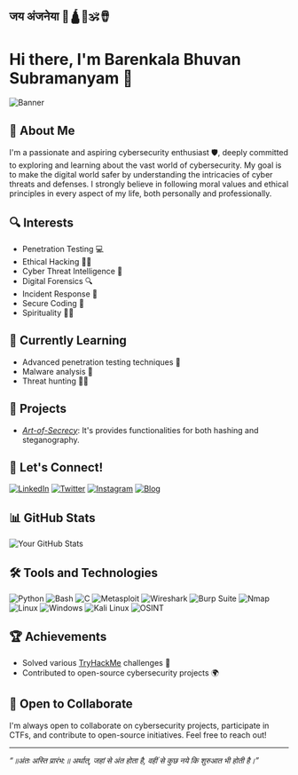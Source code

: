 ## जय अंजनेया 🚩🛕🐚🕉🪘

# Hi there, I'm Barenkala Bhuvan Subramanyam 👋

![Banner](https://drive.google.com/uc?export=view&id=1GFY1zuhDcNFuMko_cYXZj1O0MwxY26Xq)

## 🚀 About Me
I'm a passionate and aspiring cybersecurity enthusiast 🛡, deeply committed to exploring and learning about the vast world of cybersecurity. My goal is to make the digital world safer by understanding the intricacies of cyber threats and defenses. I strongly believe in following moral values and ethical principles in every aspect of my life, both personally and professionally.

## 🔍 Interests
- Penetration Testing 💻
- Ethical Hacking 🕵‍♂
- Cyber Threat Intelligence 🧠
- Digital Forensics 🔍
- Incident Response 🚨
- Secure Coding 🔐
- Spirituality 🧘🏻

## 🌱 Currently Learning
- Advanced penetration testing techniques 🚀
- Malware analysis 🐍
- Threat hunting 🕵‍♀

## 💼 Projects
- *[Art-of-Secrecy](https://art-of-secrecy.vercel.app/)*: It's provides functionalities for both hashing and steganography.
<!--- *[CTF Challenges](https://github.com/yourusername/ctf-challenges)*: Collection of Capture The Flag challenges I've solved and created.
- *[Malware Analysis Lab](https://github.com/yourusername/malware-analysis-lab)*: A lab environment for analyzing and reverse engineering malware samples.--->

## 💬 Let's Connect!
[![LinkedIn](https://img.shields.io/badge/LinkedIn-0A66C2?style=for-the-badge&logo=linkedin&logoColor=white)](https://www.linkedin.com/in/bhuvan-subramanyam-barenkala-406147255/)
[![Twitter](https://img.shields.io/badge/Twitter-1DA1F2?style=for-the-badge&logo=twitter&logoColor=white)](https://x.com/Seetheya5kiddio?t=rAFI-Zd4mThbdFPFokSYQA&s=09)
[![Instagram](https://img.shields.io/badge/Instagram-E4405F?style=for-the-badge&logo=instagram&logoColor=white)](https://www.instagram.com/script_kiddie.exe/)
[![Blog](https://img.shields.io/badge/Blog-21759B?style=for-the-badge&logo=wordpress&logoColor=white)](https://yourblog.com)

## 📊 GitHub Stats
![Your GitHub Stats](https://github-readme-stats.vercel.app/api?username=yourusername&show_icons=true&theme=radical)

## 🛠 Tools and Technologies
![Python](https://img.shields.io/badge/Python-3776AB?style=for-the-badge&logo=python&logoColor=white)
![Bash](https://img.shields.io/badge/Bash-4EAA25?style=for-the-badge&logo=gnubash&logoColor=white)
![C](https://img.shields.io/badge/C-A8B9CC?style=for-the-badge&logo=c&logoColor=white)
![Metasploit](https://img.shields.io/badge/Metasploit-4479A1?style=for-the-badge&logo=metasploit&logoColor=white)
![Wireshark](https://img.shields.io/badge/Wireshark-1679A7?style=for-the-badge&logo=wireshark&logoColor=white)
![Burp Suite](https://img.shields.io/badge/Burp%20Suite-FF5700?style=for-the-badge&logo=burpsuite&logoColor=white)
![Nmap](https://img.shields.io/badge/Nmap-0A0AFF?style=for-the-badge&logo=nmap&logoColor=white)
![Linux](https://img.shields.io/badge/Linux-FCC624?style=for-the-badge&logo=linux&logoColor=black)
![Windows](https://img.shields.io/badge/Windows-0078D6?style=for-the-badge&logo=windows&logoColor=white)
![Kali Linux](https://img.shields.io/badge/Kali%20Linux-557C94?style=for-the-badge&logo=kalilinux&logoColor=white)
![OSINT](https://img.shields.io/badge/OSINT-000000?style=for-the-badge&logo=OpenSourceInitiative&logoColor=white)

## 🏆 Achievements
- Solved various [TryHackMe](https://tryhackme.com/p/cyberkalki) challenges 🥇
- Contributed to open-source cybersecurity projects 🌍

## 🤝 Open to Collaborate
I'm always open to collaborate on cybersecurity projects, participate in CTFs, and contribute to open-source initiatives. Feel free to reach out!

---

*“॥अंतः अस्ति प्रारंभ:॥ 
अर्थात्, जहां से अंत होता है, वहीं से कुछ नये कि शुरुआत भी होती है।”*
